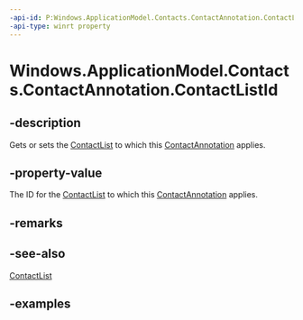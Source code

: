 ```yaml
---
-api-id: P:Windows.ApplicationModel.Contacts.ContactAnnotation.ContactListId
-api-type: winrt property
---
```


<!-- Property syntax.
public string ContactListId { get;  set; }
-->

# Windows.ApplicationModel.Contacts.ContactAnnotation.ContactListId

## -description
Gets or sets the [ContactList](contactlist.md) to which this [ContactAnnotation](contactannotation.md) applies.

## -property-value
The ID for the [ContactList](contactlist.md) to which this [ContactAnnotation](contactannotation.md) applies.

## -remarks

## -see-also
[ContactList](contactlist.md)

## -examples
